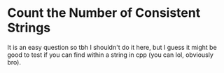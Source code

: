 # Count the Number of Consistent Strings

It is an easy question so tbh I shouldn't do it here, but I guess it might be good to test if you can find within a string in cpp (you can lol, obviously bro).
